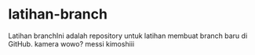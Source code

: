 # latihan-branch
Latihan branchIni adalah repository untuk latihan membuat branch baru di GitHub.
kamera wowo? messi kimoshiii
